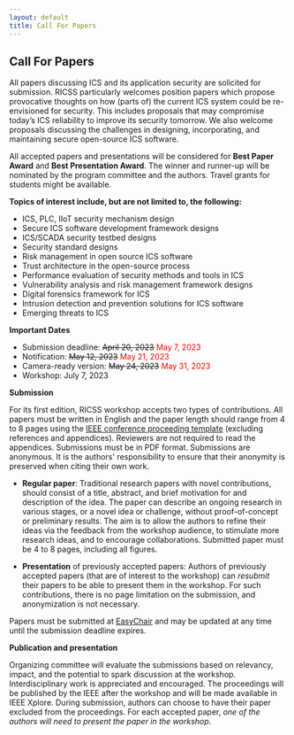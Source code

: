 ```yaml
---
layout: default
title: Call For Papers
---
```


## Call For Papers

All papers discussing ICS and its application security are solicited for submission. RICSS particularly welcomes position papers which propose provocative thoughts on how (parts of) the current ICS system could be re-envisioned for security. This includes proposals that may compromise today’s ICS reliability to improve its security tomorrow. We also welcome proposals discussing the challenges in designing, incorporating, and maintaining secure open-source ICS software.

All accepted papers and presentations will be considered for **Best Paper Award** and **Best Presentation Award**. 
  The winner and runner-up will be nominated by the program committee and the authors. Travel grants for students might be available.

**Topics of interest include, but are not limited to, the following:**
- ICS, PLC, IIoT security mechanism design
- Secure ICS software development framework designs
- ICS/SCADA security testbed designs
- Security standard designs
- Risk management in open source ICS software
- Trust architecture in the open-source process
- Performance evaluation of security methods and tools in ICS
- Vulnerability analysis and risk management framework designs
- Digital forensics framework for ICS 
- Intrusion detection and prevention solutions for ICS software
- Emerging threats to ICS

**Important Dates**

- Submission deadline: ~~April 20, 2023~~ <span style="color:red">May 7, 2023</span>
- Notification: ~~May 12, 2023~~ <span style="color:red">May 21, 2023</span>
- Camera-ready version: ~~May 24, 2023~~ <span style="color:red">May 31, 2023</span>
- Workshop: July 7, 2023

**Submission**

For its first edition, RICSS workshop accepts two types of contributions. All papers must be written in English and the paper length should range from 4 to 8 pages using the [IEEE conference proceeding template](https://eurosp2023.ieee-security.org/eurosp2023-template.zip) (excluding references and appendices). Reviewers are not required to read the appendices. Submissions must be in PDF format. Submissions are anonymous. It is the authors' responsibility to ensure that their anonymity is preserved when citing their own work.
- **Regular paper**: Traditional research papers with novel contributions, should consist of a title, abstract, and brief motivation for and description of the idea. The paper can describe an ongoing research in various stages, or a novel idea or challenge, without proof-of-concept or preliminary results. The aim is to allow the authors to refine their ideas via the feedback from the workshop audience, to stimulate more research ideas, and to encourage collaborations. Submitted paper must be 4 to 8 pages, including all figures. 

- **Presentation** of previously accepted papers: Authors of previously accepted papers (that are of interest to the workshop) can *resubmit* their papers to be able to present them in the workshop. For such contributions, there is no page limitation on the submission, and anonymization is not necessary.

Papers must be submitted at [EasyChair](https://easychair.org/conferences/?conf=ricss2023) and may be updated at any time until the submission deadline expires.


**Publication and presentation**

Organizing committee will evaluate the submissions based on relevancy, impact, and the potential to spark discussion at the workshop. Interdisciplinary work is appreciated and encouraged. The proceedings will be published by the IEEE after the workshop and will be made available in IEEE Xplore. During submission, authors can choose to have their paper excluded from the proceedings. For each accepted paper, *one of the authors will need to present the paper in the workshop*.  